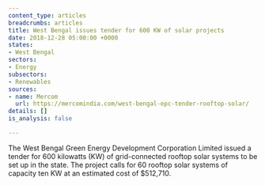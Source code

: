 ```yaml
---
content_type: articles
breadcrumbs: articles
title: West Bengal issues tender for 600 KW of solar projects
date: 2018-12-28 05:00:00 +0000
states:
- West Bengal
sectors:
- Energy
subsectors:
- Renewables
sources:
- name: Mercom
  url: https://mercomindia.com/west-bengal-epc-tender-rooftop-solar/
details: []
is_analysis: false

---
```

The West Bengal Green Energy Development Corporation Limited issued a tender for 600 kilowatts (KW) of grid-connected rooftop solar systems to be set up in the state. The project calls for 60 rooftop solar systems of capacity ten KW at an estimated cost of $512,710.